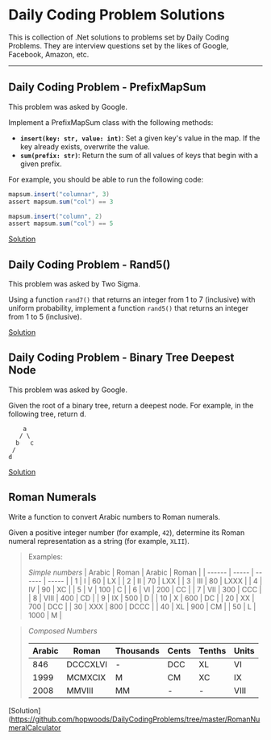 # Daily Coding Problem Solutions

This is collection of .Net solutions to problems set by Daily Coding Problems. They are interview questions set by the likes of Google, Facebook, Amazon, etc.

---

## Daily Coding Problem - PrefixMapSum
This problem was asked by Google.

Implement a PrefixMapSum class with the following methods:

- **`insert(key: str, value: int)`**: Set a given key's value in the map. If the key already exists, overwrite the value.
- **`sum(prefix: str)`**: Return the sum of all values of keys that begin with a given prefix.

For example, you should be able to run the following code:

```c#
mapsum.insert("columnar", 3)
assert mapsum.sum("col") == 3

mapsum.insert("column", 2)
assert mapsum.sum("col") == 5
```
[Solution](https://github.com/hopwoods/DailyCodingProblems/tree/master/PrefixMapSum)

## Daily Coding Problem - Rand5()
This problem was asked by Two Sigma.

Using a function `rand7()` that returns an integer from 1 to 7 (inclusive) with uniform probability, implement a function `rand5()` that returns an integer from 1 to 5 (inclusive).

[Solution](https://github.com/hopwoods/DailyCodingProblems/tree/master/Rand5)

## Daily Coding Problem - Binary Tree Deepest Node
This problem was asked by Google.

Given the root of a binary tree, return a deepest node. For example, in the following tree, return d.
```
    a
   / \
  b   c
 /
d
```

[Solution](https://github.com/hopwoods/DailyCodingProblems/tree/master/BinaryTree)

## Roman Numerals

Write a function to convert Arabic numbers to Roman numerals.

Given a positive integer number (for example, `42`), determine its Roman numeral representation as a string (for example, `XLII`).

> Examples:
>
>
> *Simple numbers*
>| Arabic | Roman | Arabic | Roman |
>| ------ | ----- | ------ | ----- |
>| 1      | I     | 60     | LX    |
>| 2      | II    | 70     | LXX   |
>| 3      | III   | 80     | LXXX  |
>| 4      | IV    | 90     | XC    |
>| 5      | V     | 100    | C     |
>| 6      | VI    | 200    | CC    |
>| 7      | VII   | 300    | CCC   |
>| 8      | VIII  | 400    | CD    |
>| 9      | IX    | 500    | D     |
>| 10     | X     | 600    | DC    |
>| 20     | XX    | 700    | DCC   |
>| 30     | XXX   | 800    | DCCC  |
>| 40     | XL    | 900    | CM    |
>| 50     | L     | 1000   | M     |
>

>*Composed Numbers*
>
>| Arabic | Roman    | Thousands | Cents | Tenths | Units |
>| ------ | -------- | --------- | ----- | ------ | ----- |
>| 846    | DCCCXLVI | -         | DCC   | XL     | VI    |
>| 1999   | MCMXCIX  | M         | CM    | XC     | IX    |
>| 2008   | MMVIII   | MM        | -     | -      | VIII  |

[Solution](https://github.com/hopwoods/DailyCodingProblems/tree/master/RomanNumeralCalculator